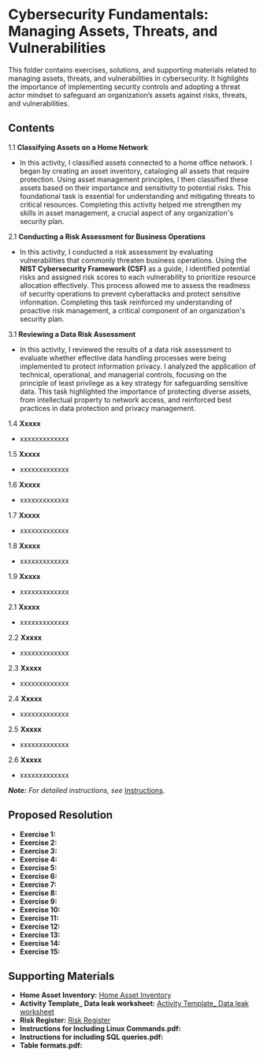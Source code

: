 # Cybersecurity Fundamentals: Managing Assets, Threats, and Vulnerabilities

This folder contains exercises, solutions, and supporting materials related to managing assets, threats, and vulnerabilities in cybersecurity. It highlights the importance of implementing security controls and adopting a threat actor mindset to safeguard an organization’s assets against risks, threats, and vulnerabilities.

## Contents
1.1  **Classifying Assets on a Home Network**
- In this activity, I classified assets connected to a home office network. I began by creating an asset inventory, cataloging all assets that require protection. Using asset management principles, I then classified these assets based on their importance and sensitivity to potential risks. This foundational task is essential for understanding and mitigating threats to critical resources. Completing this activity helped me strengthen my skills in asset management, a crucial aspect of any organization's security plan.
  
2.1  **Conducting a Risk Assessment for Business Operations**
- In this activity, I conducted a risk assessment by evaluating vulnerabilities that commonly threaten business operations. Using the **NIST Cybersecurity Framework (CSF)** as a guide, I identified potential risks and assigned risk scores to each vulnerability to prioritize resource allocation effectively. This process allowed me to assess the readiness of security operations to prevent cyberattacks and protect sensitive information. Completing this task reinforced my understanding of proactive risk management, a critical component of an organization's security plan.

3.1  **Reviewing a Data Risk Assessment**
- In this activity, I reviewed the results of a data risk assessment to evaluate whether effective data handling processes were being implemented to protect information privacy. I analyzed the application of technical, operational, and managerial controls, focusing on the principle of least privilege as a key strategy for safeguarding sensitive data. This task highlighted the importance of protecting diverse assets, from intellectual property to network access, and reinforced best practices in data protection and privacy management.

1.4  **Xxxxx**
- xxxxxxxxxxxxx

1.5  **Xxxxx**
- xxxxxxxxxxxxx

1.6  **Xxxxx**
- xxxxxxxxxxxxx 

1.7  **Xxxxx**
- xxxxxxxxxxxxx

1.8  **Xxxxx**
- xxxxxxxxxxxxx

1.9  **Xxxxx**
- xxxxxxxxxxxxx

2.1  **Xxxxx**
- xxxxxxxxxxxxx

2.2  **Xxxxx**
- xxxxxxxxxxxxx

2.3  **Xxxxx**
- xxxxxxxxxxxxx

2.4  **Xxxxx**
- xxxxxxxxxxxxx

2.5  **Xxxxx**
- xxxxxxxxxxxxx

2.6 **Xxxxx**
- xxxxxxxxxxxxx

***Note:** For detailed instructions, see* [Instructions](Instructions.md).

## Proposed Resolution
- **Exercise 1:** []()
- **Exercise 2:** []()
- **Exercise 3:** []()
- **Exercise 4:** []()
- **Exercise 5:** []()
- **Exercise 6:** []()
- **Exercise 7:** []()
- **Exercise 8:** []()
- **Exercise 9:** []()
- **Exercise 10:** []()
- **Exercise 11:** []()
- **Exercise 12:** []()
- **Exercise 13:** []()
- **Exercise 14:** []()
- **Exercise 15:** []()

## Supporting Materials
- **Home Asset Inventory:** [Home Asset Inventory](https://github.com/Hugh-Kumbi/Cybersecurity-Portfolio/blob/main/IV.%20Assests%20Threats%20and%20Vulnerabilities/Home%20Asset%20Inventory.xlsx)
- **Activity Template_ Data leak worksheet:** [Activity Template_ Data leak worksheet](https://github.com/Hugh-Kumbi/Cybersecurity-Portfolio/blob/main/IV.%20Assests%20Threats%20and%20Vulnerabilities/Activity%20Template_%20Data%20leak%20worksheet.pdf)
- **Risk Register:** [Risk Register](https://github.com/Hugh-Kumbi/Cybersecurity-Portfolio/blob/main/IV.%20Assests%20Threats%20and%20Vulnerabilities/Risk%20Register.pdf)
- **Instructions for Including Linux Commands.pdf:** []()
- **Instructions for including SQL queries.pdf:** []()
- **Table formats.pdf:** []()
